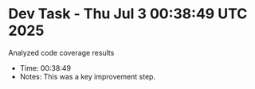 # Dev Task - Thu Jul  3 00:38:49 UTC 2025
Analyzed code coverage results
- Time: 00:38:49
- Notes: This was a key improvement step.
